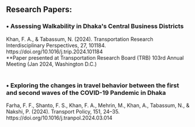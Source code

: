 <h2> Research Papers: </h2>

<h3> •	Assessing Walkability in Dhaka's Central Business Districts </h3>
Khan, F. A., & Tabassum, N. (2024). Transportation Research Interdisciplinary Perspectives, 27, 101184. https://doi.org/10.1016/j.trip.2024.101184 </br>
**Paper presented at Transportation Research Board (TRB) 103rd Annual Meeting (Jan 2024, Washington D.C.) </br> </br>

<h3> •	Exploring the changes in travel behavior between the first and second waves of the COVID-19 Pandemic in Dhaka </h3>
Farha, F. F., Shanto, F. S., Khan, F. A., Mehrin, M., Khan, A., Tabassum, N., & Nakshi, P. (2024). Transport Policy, 151, 24–35. https://doi.org/10.1016/j.tranpol.2024.03.014

